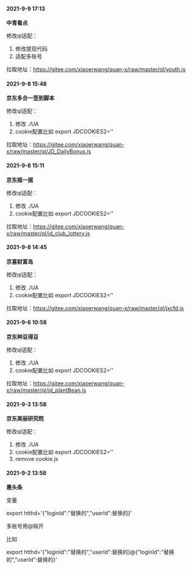 #### 2021-9-9 17:13 

**中青看点**


修改ql适配：
1. 修改提现代码
2. 适配多账号

拉取地址：https://gitee.com/xiaoerwang/quan-x/raw/master/ql/youth.js


#### 2021-9-8 15:48 

**京东多合一签到脚本**


修改ql适配：
1. 修改 ./UA
2. cookie配置比如   export JDCOOKIES2=''

拉取地址：https://gitee.com/xiaoerwang/quan-x/raw/master/ql/JD_DailyBonus.js


#### 2021-9-8 15:11 

**京东摇一摇**


修改ql适配：
1. 修改 ./UA
2. cookie配置比如   export JDCOOKIES2=''

拉取地址：https://gitee.com/xiaoerwang/quan-x/raw/master/ql/jd_club_lottery.js

#### 2021-9-8 14:45 

**京喜财富岛**


修改ql适配：
1. 修改 ./UA
2. cookie配置比如   export JDCOOKIES2=''

拉取地址：https://gitee.com/xiaoerwang/quan-x/raw/master/ql/jxcfd.js


#### 2021-9-6 10:58 

**京东种豆得豆**


修改ql适配：
1. 修改 ./UA
2. cookie配置比如   export JDCOOKIES2=''

拉取地址：https://gitee.com/xiaoerwang/quan-x/raw/master/ql/jd_plantBean.js


#### 2021-9-3 13:58 

**京东美丽研究院**


修改ql适配：
1. 修改 ./UA
2. cookie配置比如   export JDCOOKIES2=''
3. remove cookie.js



#### 2021-9-2 13:58 

**惠头条**


变量

export htthd='{"loginId":"替换的","userId":替换的}'

多账号用@隔开

比如

export htthd='{"loginId":"替换的","userId":替换的}@{"loginId":"替换的","userId":替换的}'
